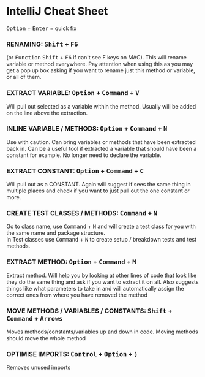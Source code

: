 # IntelliJ Cheat Sheet

<kbd>Option</kbd> + <kbd>Enter</kbd> = quick fix

### RENAMING: <kbd>Shift</kbd> + <kbd>F6</kbd>

(or <kbd>Function</kbd> <kbd>Shift</kbd> + <kbd>F6</kbd> if can't see F keys on MAC). This will rename variable or method everywhere. 
Pay attention when using this as you may get a pop up box asking if you want to rename just this method or variable, or all of them.  

### EXTRACT VARIABLE: <kbd>Option</kbd> + <kbd>Command</kbd> + <kbd>V</kbd>
Will pull out selected as a variable within the method. Usually will be added on the line above the extraction. 

### INLINE VARIABLE / METHODS: <kbd>Option</kbd> + <kbd>Command</kbd> + <kbd>N</kbd>
Use with caution. Can bring variables or methods that have been extracted back in. Can be a useful tool if extracted a variable that should have been a constant for example. No longer need to declare the variable. 


### EXTRACT CONSTANT: <kbd>Option</kbd> + <kbd>Command</kbd> + <kbd>C</kbd>
Will pull out as a CONSTANT. Again will suggest if sees the same thing in multiple places and check if you want to just pull out the one constant or more.

### CREATE TEST CLASSES / METHODS: <kbd>Command</kbd> + <kbd>N</kbd>
Go to class name, use  <kbd>Command</kbd> + <kbd>N</kbd> and will create a test class for you with the same name and package structure.  
In Test classes use <kbd>Command</kbd> + <kbd>N</kbd> to create setup / breakdown tests and test methods.

### EXTRACT METHOD: <kbd>Option</kbd> + <kbd>Command</kbd> + <kbd>M</kbd>
Extract method. Will help you by looking at other lines of code that look like they do the same thing and ask if you want to extract it on all. Also suggests things like what parameters to take in and will automatically assign the correct ones from where you have removed the method

### MOVE METHODS / VARIABLES / CONSTANTS: <kbd>Shift</kbd> + <kbd>Command</kbd> + <kbd>Arrows</kbd>
Moves methods/constants/variables up and down in code. Moving methods should move the whole method

### OPTIMISE IMPORTS: <kbd>Control</kbd> + <kbd>Option</kbd> + <kbd>)</kbd>
Removes unused imports
